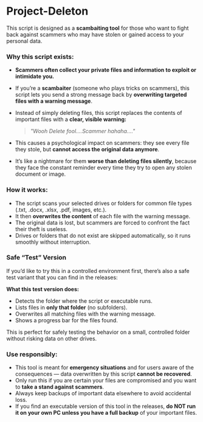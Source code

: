 # Project-Deleton
This script is designed as a **scambaiting tool** for those who want to fight back against scammers who may have stolen or gained access to your personal data.

### Why this script exists:

* **Scammers often collect your private files and information to exploit or intimidate you.**

* If you’re a **scambaiter** (someone who plays tricks on scammers), this script lets you send a strong message back by **overwriting targeted files with a warning message**.

* Instead of simply deleting files, this script replaces the contents of important files with a **clear, visible warning:**

  > *"Wooh Delete fool....Scammer hahaha...."*

* This causes a psychological impact on scammers: they see every file they stole, but **cannot access the original data anymore**.

* It’s like a nightmare for them **worse than deleting files silently**, because they face the constant reminder every time they try to open any stolen document or image.

### How it works:

* The script scans your selected drives or folders for common file types (.txt, .docx, .xlsx, .pdf, images, etc.).
* It then **overwrites the content** of each file with the warning message.
* The original data is lost, but scammers are forced to confront the fact their theft is useless.
* Drives or folders that do not exist are skipped automatically, so it runs smoothly without interruption.

### Safe “Test” Version

If you’d like to try this in a controlled environment first, there’s also a safe test variant that you can find in the releases:

**What this test version does:**

* Detects the folder where the script or executable runs.
* Lists files in **only that folder** (no subfolders).
* Overwrites all matching files with the warning message.
* Shows a progress bar for the files found.

This is perfect for safely testing the behavior on a small, controlled folder without risking data on other drives.

### Use responsibly:

* This tool is meant for **emergency situations** and for users aware of the consequences — data overwritten by this script **cannot be recovered**.
* Only run this if you are certain your files are compromised and you want to **take a stand against scammers**.
* Always keep backups of important data elsewhere to avoid accidental loss.
* If you find an executable version of this tool in the releases, **do NOT run it on your own PC unless you have a full backup** of your important files.
